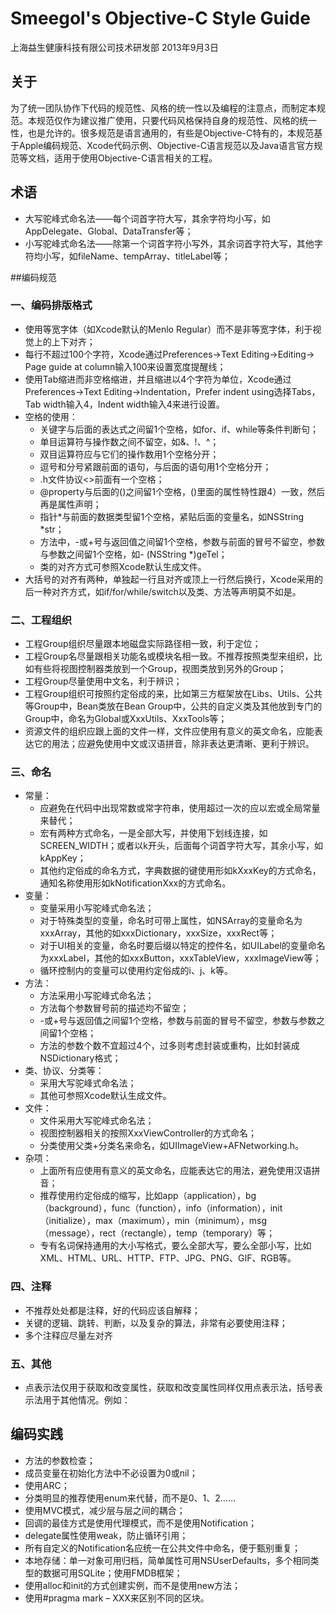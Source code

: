 # Smeegol's Objective-C Style Guide

上海益生健康科技有限公司技术研发部
2013年9月3日

## 关于为了统一团队协作下代码的规范性、风格的统一性以及编程的注意点，而制定本规范。本规范仅作为建议推广使用，只要代码风格保持自身的规范性、风格的统一性，也是允许的。很多规范是语言通用的，有些是Objective-C特有的，本规范基于Apple编码规范、Xcode代码示例、Objective-C语言规范以及Java语言官方规范等文档，适用于使用Objective-C语言相关的工程。

## 术语* 大写驼峰式命名法——每个词首字符大写，其余字符均小写，如AppDelegate、Global、DataTransfer等；* 小写驼峰式命名法——除第一个词首字符小写外，其余词首字符大写，其他字符均小写，如fileName、tempArray、titleLabel等；
##编码规范### 一、编码排版格式* 使用等宽字体（如Xcode默认的Menlo Regular）而不是非等宽字体，利于视觉上的上下对齐；* 每行不超过100个字符，Xcode通过Preferences->Text Editing->Editing-> Page guide at column输入100来设置宽度提醒线；* 使用Tab缩进而非空格缩进，并且缩进以4个字符为单位，Xcode通过Preferences->Text Editing->Indentation，Prefer indent using选择Tabs，Tab width输入4，Indent width输入4来进行设置。* 空格的使用：  * 关键字与后面的表达式之间留1个空格，如for、if、while等条件判断句；  * 单目运算符与操作数之间不留空，如&、!、^；  * 双目运算符应与它们的操作数用1个空格分开；  * 逗号和分号紧跟前面的语句，与后面的语句用1个空格分开；  * .h文件协议<>前面有一个空格；  * @property与后面的()之间留1个空格，()里面的属性特性跟4）一致，然后再是属性声明；  * 指针*与前面的数据类型留1个空格，紧贴后面的变量名，如NSString *str；  * 方法中，-或+号与返回值之间留1个空格，参数与前面的冒号不留空，参数与参数之间留1个空格，如- (NSString *)geTel；  * 类的对齐方式可参照Xcode默认生成文件。* 大括号的对齐有两种，单独起一行且对齐或顶上一行然后换行，Xcode采用的后一种对齐方式，如if/for/while/switch以及类、方法等声明莫不如是。### 二、工程组织* 工程Group组织尽量跟本地磁盘实际路径相一致，利于定位；* 工程Group名尽量跟相关功能名或模块名相一致。不推荐按照类型来组织，比如有些将视图控制器类放到一个Group，视图类放到另外的Group；* 工程Group尽量使用中文名，利于辨识；* 工程Group组织可按照约定俗成的来，比如第三方框架放在Libs、Utils、公共等Group中，Bean类放在Bean Group中，公共的自定义类及其他放到专门的Group中，命名为Global或XxxUtils、XxxTools等；* 资源文件的组织应跟上面的文件一样，文件应使用有意义的英文命名，应能表达它的用法；应避免使用中文或汉语拼音，除非表达更清晰、更利于辨识。### 三、命名* 常量：  * 应避免在代码中出现常数或常字符串，使用超过一次的应以宏或全局常量来替代；  * 宏有两种方式命名，一是全部大写，并使用下划线连接，如SCREEN_WIDTH；或者以k开头，后面每个词首字符大写，其余小写，如kAppKey；  * 其他约定俗成的命名方式，字典数据的键使用形如kXxxKey的方式命名，通知名称使用形如kNotificationXxx的方式命名。* 变量：  * 变量采用小写驼峰式命名法；  * 对于特殊类型的变量，命名时可带上属性，如NSArray的变量命名为xxxArray，其他的如xxxDictionary，xxxSize，xxxRect等；  * 对于UI相关的变量，命名时要后缀以特定的控件名，如UILabel的变量命名为xxxLabel，其他的如xxxButton，xxxTableView，xxxImageView等；  * 循环控制内的变量可以使用约定俗成的i、j、k等。* 方法：  * 方法采用小写驼峰式命名法；  * 方法每个参数冒号前的描述均不留空；  * -或+号与返回值之间留1个空格，参数与前面的冒号不留空，参数与参数之间留1个空格；  * 方法的参数个数不宜超过4个，过多则考虑封装或重构，比如封装成NSDictionary格式；* 类、协议、分类等：  * 采用大写驼峰式命名法；  * 其他可参照Xcode默认生成文件。* 文件：  * 文件采用大写驼峰式命名法；  * 视图控制器相关的按照XxxViewController的方式命名；  * 分类使用父类+分类名来命名，如UIImageView+AFNetworking.h。* 杂项：  * 上面所有应使用有意义的英文命名，应能表达它的用法，避免使用汉语拼音；  * 推荐使用约定俗成的缩写，比如app（application），bg（background），func（function），info（information），init（initialize），max（maximum），min（minimum），msg（message），rect（rectangle），temp（temporary）等；  * 专有名词保持通用的大小写格式，要么全部大写，要么全部小写，比如XML、HTML、URL、HTTP、FTP、JPG、PNG、GIF、RGB等。### 四、注释* 不推荐处处都是注释，好的代码应该自解释；* 关键的逻辑、跳转、判断，以及复杂的算法，非常有必要使用注释；* 多个注释应尽量左对齐### 五、其他* 点表示法仅用于获取和改变属性，获取和改变属性同样仅用点表示法，括号表示法用于其他情况。例如：## 编码实践* 方法的参数检查；* 成员变量在初始化方法中不必设置为0或nil；* 使用ARC；* 分类明显的推荐使用enum来代替，而不是0、1、2……* 使用MVC模式，减少层与层之间的耦合；* 回调的最佳方式是使用代理模式，而不是使用Notification；* delegate属性使用weak，防止循环引用；* 所有自定义的Notification名应统一在公共文件中命名，便于甄别重复；* 本地存储：单一对象可用归档，简单属性可用NSUserDefaults，多个相同类型的数据可用SQLite；使用FMDB框架；* 使用alloc和init的方式创建实例，而不是使用new方法；* 使用#pragma mark – XXX来区别不同的区块。

